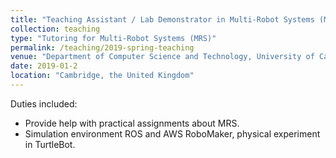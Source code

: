 ```yaml
---
title: "Teaching Assistant / Lab Demonstrator in Multi-Robot Systems (MRS) "
collection: teaching
type: "Tutoring for Multi-Robot Systems (MRS)"
permalink: /teaching/2019-spring-teaching
venue: "Department of Computer Science and Technology, University of Cambridge"
date: 2019-01-2 
location: "Cambridge, the United Kingdom"
---
```


Duties included:
* Provide help with practical assignments about MRS.
* Simulation environment ROS and AWS RoboMaker, physical experiment in TurtleBot.


